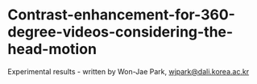 # Contrast-enhancement-for-360-degree-videos-considering-the-head-motion
Experimental results - written by Won-Jae Park, wjpark@dali.korea.ac.kr
